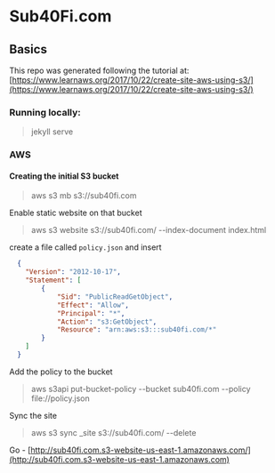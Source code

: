 # Sub40Fi.com

## Basics
This repo was generated following the tutorial at: [https://www.learnaws.org/2017/10/22/create-site-aws-using-s3/](https://www.learnaws.org/2017/10/22/create-site-aws-using-s3/)

### Running locally:
> jekyll serve

### AWS
#### Creating the initial S3 bucket
> aws s3 mb s3://sub40fi.com

Enable static website on that bucket
> aws s3 website s3://sub40fi.com/ --index-document index.html

create a file called `policy.json` and insert
```json
  {
    "Version": "2012-10-17",
    "Statement": [
        {
            "Sid": "PublicReadGetObject",
            "Effect": "Allow",
            "Principal": "*",
            "Action": "s3:GetObject",
            "Resource": "arn:aws:s3:::sub40fi.com/*"
        }
    ]
  }
```

Add the policy to the bucket
> aws s3api put-bucket-policy --bucket sub40fi.com --policy file://policy.json

Sync the site
> aws s3 sync _site s3://sub40fi.com/ --delete


Go -
[http://sub40fi.com.s3-website-us-east-1.amazonaws.com/](http://sub40fi.com.s3-website-us-east-1.amazonaws.com)


